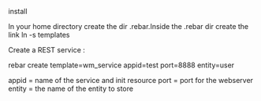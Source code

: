 install

In your home directory create the dir .rebar.Inside the .rebar dir create the link
ln -s <path to the template> templates

Create a REST service :

rebar create template=wm_service appid=test port=8888 entity=user

appid = name of the service and init resource
port = port for the webserver
entity = the name of the entity to store